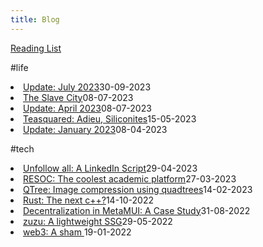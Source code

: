 ```yaml
---
title: Blog
---
```

[Reading List](../reading.html)

<span class="custom-tags">#life</span>

<li class="flex justify-between pb3"><a href="./july23.html" class="link">Update: July 2023</a><span class="date gray">30-09-2023</span> </li>

<li class="flex justify-between pb3"><a href="./lifeinametro.html" class="link">The Slave City</a><span class="date gray">08-07-2023</span> </li>

<li class="flex justify-between pb3"><a href="./april23.html" class="link">Update: April 2023</a><span class="date gray">08-07-2023</span> </li>

<li class="flex justify-between pb3"><a href="./teasquared.html" class="link">Teasquared: Adieu, Siliconites</a><span class="date gray">15-05-2023</span> </li>


<li class="flex justify-between pb3"><a href="./january23.html" class="link">Update: January 2023</a><span class="date gray">08-04-2023</span> </li>


<span class="custom-tags">#tech</span>

<li class="flex justify-between pb3"><a href="./unfollowall.html" class="link">Unfollow all: A LinkedIn Script</a><span class="date gray">29-04-2023</span> </li>

<li class="flex justify-between pb3"><a href="./resoc.html" class="link">RESOC: The coolest academic platform</a><span class="date gray">27-03-2023</span>
</li>

<li class="flex justify-between pb3"><a href="./qtree.html" class="link">QTree: Image compression using quadtrees</a><span class="date gray">14-02-2023</span></li>

<li class="flex justify-between pb3"><a href="./rust.html" class="link">Rust: The next c++?</a><span class="date gray">14-10-2022</span>
</li>

<li class="flex justify-between pb3"><a href="./metamuiwallet.html" class="link">Decentralization in MetaMUI: A Case Study</a><span class="date gray">31-08-2022</span>
</li>

<li class="flex justify-between pb3"><a href="./zuzu.html" class="link">zuzu: A lightweight SSG</a><span class="date gray">29-05-2022</span>
</li>

<li class="flex justify-between pb3"><a href="./infeasibleWeb3.html" class="link">web3: A sham </a><span class="date gray">19-01-2022</span>
</li>